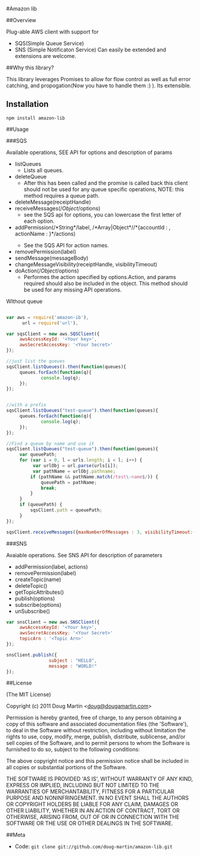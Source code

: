 #Amazon lib

##Overview

Plug-able AWS client with support for

  * SQS(Simple Queue Service)
  * SNS (Simple Notificaton Service)
Can easily be extended and extensions are welcome.

##Why this library?

This library leverages Promises to allow for flow control as well as full error catching, and propogation(Now you have to handle them :) ). Its extensible.

## Installation

    npm install amazon-lib

##Usage

###SQS

Available operations, SEE API for options and description of params

   * listQueues
      * Lists all queues.
   * deleteQueue
       * After this has been called and the promise is called back this client should not be used for any queue specific operations, NOTE: this method requires a queue path.
   * deleteMessage(receiptHandle)
   * receiveMessages(/*Object*/options)
       * see the SQS api for options, you can lowercase the first letter of each option.
   * addPermission(/\*String\*/label, /\*Array|Object\*//\*{accountId : <accountId>, actionName : <actionName>}\*/actions)
      * See the SQS API for action names.
   * removePermission(label)
   * sendMessage(messageBody)
   * changeMessageVisibility(receiptHandle, visibilityTimeout)
   * doAction(/*Object*/options)
      * Performes the action specified by options.Action, and params required should also be included in the object. This method should be used for any missing API operations.

WIthout queue

```js

var aws = require('amazon-ib'),
      url = require('url'),

var sqsClient = new aws.SQSClient({
     awsAccessKeyId: '<Your key>',
     awsSecretAccessKey: '<Your Secret>'
});

//just list the queues
sqsClient.listQueues().then(function(queues){
     queues.forEach(function(q){
             console.log(q);
     });
});


//with a prefix
sqsClient.listQueues("test-queue").then(function(queues){
     queues.forEach(function(q){
             console.log(q);
     });
});

//Find a queue by name and use it
sqsClient.listQueues("test-queue").then(function(queues){
     var queuePath;
     for (var i = 0, l = urls.length; i < l; i++) {
          var urlObj = url.parse(urls[i]);
          var pathName = urlObj.pathname;
         if (pathName && pathName.match(/test\-name$/)) {
             queuePath = pathName;
             break;
         }
     }
     if (queuePath) {
         sqsClient.path = queuePath;
     }
});

sqsClient.receiveMessages({maxNumberOfMessages : 3, visibilityTimeout:(1000*60)*2}).then(function(messages){//do something ....}

```
###SNS

Avaiable operations. See SNS API for description of parameters

   * addPermission(label, actions)
   * removePermission(label)
   * createTopic(name)
   * deleteTopic()
   * getTopicAttributes()
   * publish(options)
   * subscribe(options)
   * unSubscribe()

```js
var snsClient = new aws.SNSClient({
     awsAccessKeyId: '<Your key>',
     awsSecretAccessKey: '<Your Secret>'
     topicArn : '<Topic Arn>'
});

snsClient.publish({
                subject : "HELLO",
                message : "WORLD!"
});

```

##License

(The MIT License)

Copyright (c) 2011 Doug Martin &lt;doug@dougamartin.com&gt;

Permission is hereby granted, free of charge, to any person obtaining
a copy of this software and associated documentation files (the
'Software'), to deal in the Software without restriction, including
without limitation the rights to use, copy, modify, merge, publish,
distribute, sublicense, and/or sell copies of the Software, and to
permit persons to whom the Software is furnished to do so, subject to
the following conditions:

The above copyright notice and this permission notice shall be
included in all copies or substantial portions of the Software.

THE SOFTWARE IS PROVIDED 'AS IS', WITHOUT WARRANTY OF ANY KIND,
EXPRESS OR IMPLIED, INCLUDING BUT NOT LIMITED TO THE WARRANTIES OF
MERCHANTABILITY, FITNESS FOR A PARTICULAR PURPOSE AND NONINFRINGEMENT.
IN NO EVENT SHALL THE AUTHORS OR COPYRIGHT HOLDERS BE LIABLE FOR ANY
CLAIM, DAMAGES OR OTHER LIABILITY, WHETHER IN AN ACTION OF CONTRACT,
TORT OR OTHERWISE, ARISING FROM, OUT OF OR IN CONNECTION WITH THE
SOFTWARE OR THE USE OR OTHER DEALINGS IN THE SOFTWARE.


##Meta

* Code: `git clone git://github.com/doug-martin/amazon-lib.git`
